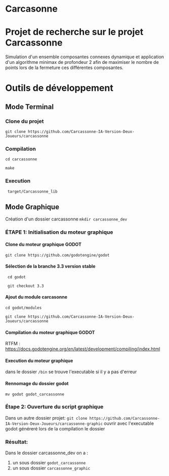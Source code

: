# Carcasonne

# Projet de recherche sur le projet Carcassonne

Simulation d'un ensemble composantes connexes dynamique et application d'un algorithme minimax de profondeur 2 afin de maximiser le nombre de points lors de la fermeture ces différentes composantes.

# Outils de développement

## Mode Terminal 

### Clone du projet
```git clone https://github.com/Carcassonne-IA-Version-Deux-Joueurs/carcassonne```

### Compilation
```cd carcassonne```

``` make ```

### Execution
``` target/Carcassonne_lib```

## Mode Graphique
Création d'un dossier carcassonne
```mkdir carcassonne_dev```

### ÉTAPE 1: Initialisation du moteur graphique
#### Clone du moteur graphique GODOT 
``` git clone https://github.com/godotengine/godot ```

#### Sélection de la branche 3.3 version stable
``` cd godot```

``` git checkout 3.3```

#### Ajout du module carcasonne 
``` cd godot/modules ```

``` git clone https://github.com/Carcassonne-IA-Version-Deux-Joueurs/carcassonne ```

#### Compilation du moteur graphique GODOT
RTFM : https://docs.godotengine.org/en/latest/development/compiling/index.html

#### Execution du moteur graphique
dans le dossier ```/bin``` se trouve l'executable si il y a pas d'erreur

#### Rennomage du dossier godot
```mv godot godot_carcassonne```

### Étape 2: Ouverture du script graphique
Dans un autre dossier projet:
```git clone https://github.com/Carcassonne-IA-Version-Deux-Joueurs/carcassonne-graphic```
ouvrir avec l'executable godot généreré lors de la compilation le dossier

### Résultat:
Dans le dossier carcassonne_dev on a :
1. un sous dossier ```godot_carcassonne```
2. un sous dossier ```carcassonne_graphic```
